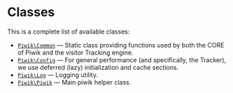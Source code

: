 Classes
=======

This is a complete list of available classes:

- [`Piwik\Common`](Piwik/Common.md) &mdash; Static class providing functions used by both the CORE of Piwik and the visitor Tracking engine.
- [`Piwik\Config`](Piwik/Config.md) &mdash; For general performance (and specifically, the Tracker), we use deferred (lazy) initialization and cache sections.
- [`Piwik\Log`](Piwik/Log.md) &mdash; Logging utility.
- [`Piwik\Piwik`](Piwik/Piwik.md) &mdash; Main piwik helper class.
